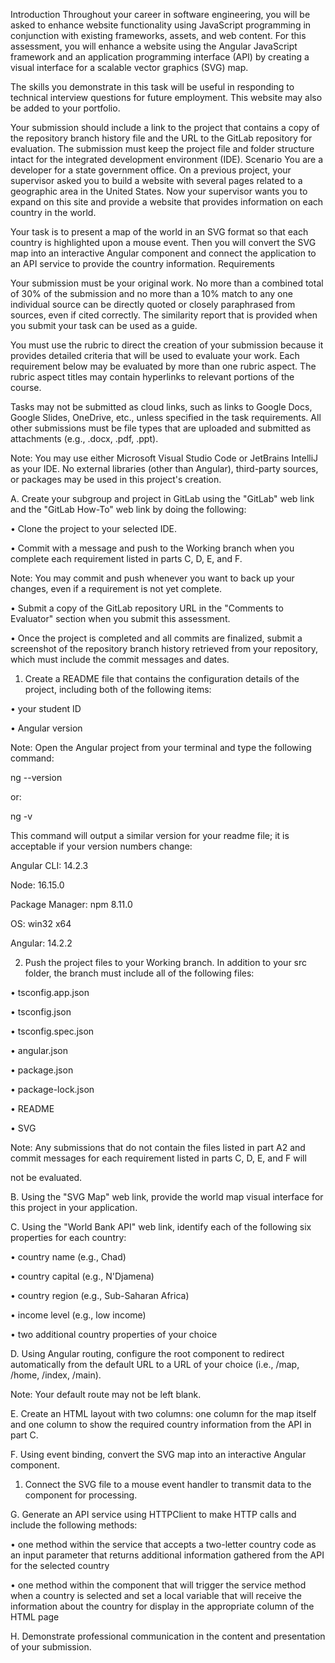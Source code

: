 Introduction
Throughout your career in software engineering, you will be asked to enhance website functionality using JavaScript programming in conjunction with existing frameworks, assets, and web content. For this assessment, you will enhance a website using the Angular JavaScript framework and an application programming interface (API) by creating a visual interface for a scalable vector graphics (SVG) map.

The skills you demonstrate in this task will be useful in responding to technical interview questions for future employment. This website may also be added to your portfolio.

Your submission should include a link to the project that contains a copy of the repository branch history file and the URL to the GitLab repository for evaluation. The submission must keep the project file and folder structure intact for the integrated development environment (IDE).
Scenario
You are a developer for a state government office. On a previous project, your supervisor asked you to build a website with several pages related to a geographic area in the United States. Now your supervisor wants you to expand on this site and provide a website that provides information on each country in the world.

Your task is to present a map of the world in an SVG format so that each country is highlighted upon a mouse event. Then you will convert the SVG map into an interactive Angular component and connect the application to an API service to provide the country information.
Requirements

Your submission must be your original work. No more than a combined total of 30% of the submission and no more than a 10% match to any one individual source can be directly quoted or closely paraphrased from sources, even if cited correctly. The similarity report that is provided when you submit your task can be used as a guide.


You must use the rubric to direct the creation of your submission because it provides detailed criteria that will be used to evaluate your work. Each requirement below may be evaluated by more than one rubric aspect. The rubric aspect titles may contain hyperlinks to relevant portions of the course.


Tasks may not be submitted as cloud links, such as links to Google Docs, Google Slides, OneDrive, etc., unless specified in the task requirements. All other submissions must be file types that are uploaded and submitted as attachments (e.g., .docx, .pdf, .ppt).


Note: You may use either Microsoft Visual Studio Code or JetBrains IntelliJ as your IDE. No external libraries (other than Angular), third-party sources, or packages may be used in this project's creation.


A.   Create your subgroup and project in GitLab using the "GitLab" web link and the "GitLab How-To" web link by doing the following:

•    Clone the project to your selected IDE.

•    Commit with a message and push to the Working branch when you complete each requirement listed in parts C, D, E, and F.

Note: You may commit and push whenever you want to back up your changes, even if a requirement is not yet complete.

•    Submit a copy of the GitLab repository URL in the "Comments to Evaluator" section when you submit this assessment.

•    Once the project is completed and all commits are finalized, submit a screenshot of the repository branch history retrieved from your repository, which must include the commit messages and dates.

1.   Create a README file that contains the configuration details of the project, including both of the following items:

•    your student ID

•    Angular version


Note: Open the Angular project from your terminal and type the following command: 

ng --version

or:

ng -v

This command will output a similar version for your readme file; it is acceptable if your version numbers change:

Angular CLI: 14.2.3

Node: 16.15.0

Package Manager: npm 8.11.0

OS: win32 x64

Angular: 14.2.2

2.   Push the project files to your Working branch. In addition to your src folder, the branch must include all of the following files:

•    tsconfig.app.json

•    tsconfig.json

•    tsconfig.spec.json

•    angular.json

•    package.json

•    package-lock.json

•    README

•    SVG


Note: Any submissions that do not contain the files listed in part A2 and commit messages for each requirement listed in parts C, D, E, and F will 

not be evaluated.

B.   Using the "SVG Map" web link, provide the world map visual interface for this project in your application.

C.   Using the "World Bank API" web link, identify each of the following six properties for each country:

•    country name (e.g., Chad)

•    country capital (e.g., N'Djamena)

•    country region (e.g., Sub-Saharan Africa)

•    income level (e.g., low income)

•    two additional country properties of your choice

D.   Using Angular routing, configure the root component to redirect automatically from the default URL to a URL of your choice (i.e., /map, /home, /index, /main).

Note: Your default route may not be left blank.

E.   Create an HTML layout with two columns: one column for the map itself and one column to show the required country information from the API in part C.

F.   Using event binding, convert the SVG map into an interactive Angular component.

1.   Connect the SVG file to a mouse event handler to transmit data to the component for processing.

G.   Generate an API service using HTTPClient to make HTTP calls and include the following methods:

•    one method within the service that accepts a two-letter country code as an input parameter that returns additional information gathered from the API for the selected country

•    one method within the component that will trigger the service method when a country is selected and set a local variable that will receive the information about the country for display in the appropriate column of the HTML page

H.   Demonstrate professional communication in the content and presentation of your submission.
